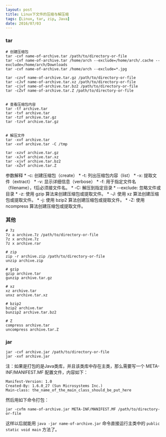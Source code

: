 ```yaml
---
layout: post
title: Linux下文件的压缩与解压缩
tags: [Linux, tar, zip, Java]
date: 2016/07/03
---
```




### tar

	# 创建压缩包
	tar -cvf name-of-archive.tar /path/to/directory-or-file	
	tar -cvf name-of-archive.tar /home/arch --exclude=/home/arch/.cache --exclude=/home/arch/Downloads
	tar -cvf name-of-archive.tar /home/arch --exclude=*.jpg
	
	tar -czvf name-of-archive.tar.gz /path/to/directory-or-file	
	tar -cJvf name-of-archive.tar.xz /path/to/directory-or-file	
	tar -cjvf name-of-archive.tar.bz2 /path/to/directory-or-file	
	tar -cZvf name-of-archive.tar.Z /path/to/directory-or-file	
	
	
	# 查看压缩包内容
	tar -tf archive.tar
	tar -tvf archive.tar
	tar -tzf archive.tar.gz
	tar -tzvf archive.tar.gz
	
	
	# 解压文件
	tar -xvf archive.tar
	tar -xvf archive.tar -C /tmp
	
	tar -xzvf archive.tar.gz
	tar -xJvf archive.tar.xz
	tar -xjvf archive.tar.bz2
	tar -xZvf archive.tar.Z

参数解释
	* -c: 创建压缩包（create）
	* -t: 列出压缩包内容（list）
	* -x: 提取文件（extract）
	* -v: 显示详细信息（verbose）
	* -f: 用于指定文件名（filename），f后必须接文件名。
	* -C: 解压到指定目录
	* --exclude: 忽略文件或目录
	* -z: 使用 gzip 算法来创建压缩包或提取文件。
	* -J: 使用 xz 算法创建压缩包或提取文件。
	* -j: 使用 bzip2 算法创建压缩包或提取文件。
	* -Z: 使用 ncompress 算法创建压缩包或提取文件。
	
	
### 其他

	# 7z
	7z a archive.7z /path/to/directory-or-file
	7z x archive.7z
	7z x archive.rar
	
	# zip
	zip -r archive.zip /path/to/directory-or-file
	unzip archive.zip

	# gzip
	gzip archive.tar
	gunzip archive.tar.gz
	
	# xz
	xz archive.tar
	unxz archive.tar.xz
	
	# bzip2
	bzip2 archive.tar
	bunzip2 archive.tar.bz2
	
	# Z
	compress archive.tar
	uncompress archive.tar.Z


### jar

	jar -cvf archive.jar /path/to/directory-or-file
	jar -xvf archive.jar

注：如果是打包的是Java类库，并且该类库中存在主类，那么需要写一个 META-INF/MANIFEST.MF 配置文件，内容如下：

	Manifest-Version: 1.0
	Created-By: 1.6.0_27 (Sun Microsystems Inc.)
	Main-class: the_name_of_the_main_class_should_be_put_here

然后用如下命令打包：

	jar -cvfm name-of-archive.jar META-INF/MANIFEST.MF /path/to/directory-or-file

这样以后就能用 `java -jar name-of-archive.jar` 命令直接运行主类中的 `public static void main` 方法了。